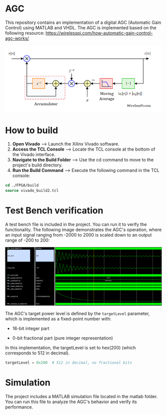 # AGC
This repository contains an implementation of a digital AGC (Automatic Gain Control) using MATLAB and VHDL.
 The AGC is implemented based on the following resource:
 https://wirelesspi.com/how-automatic-gain-control-agc-works/ 

 ![agc diagram](./imags/agcdiagram.PNG) 

# How to build 
1. **Open Vivado** –> Launch the Xilinx Vivado software.<br>
2. **Access the TCL Console** –> Locate the TCL console at the bottom of the Vivado interface.<br>
3. **Navigate to the Build Folder** –> Use the cd command to move to the project's build directory.<br>
4. **Run the Build Command** –> Execute the following command in the TCL console:

```tcl 
cd ./FPGA/build
source vivado_build2.tcl 
```

# Test Bench verification
A test bench file is included in the project. You can run it to verify the functionality.
The following image demonstrates the AGC's operation, where an input signal ranging from -2000 to 2000 is scaled down to an output range of -200 to 200:

![converted image](./imags/converted_sig.png)


The AGC's target power level is defined by the `targetLevel` parameter, which is implemented as a fixed-point number with:

 * 16-bit integer part

 * 0-bit fractional part (pure integer representation)

In this implementation, the targetLevel is set to hex(200) (which corresponds to 512 in decimal).

``` python 
targetLevel = 0x200  # 512 in decimal, no fractional bits  
```

# Simulation 
The project includes a MATLAB simulation file located in the matlab folder. You can run this file to analyze the AGC's behavior and verify its performance.








